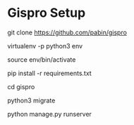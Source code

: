 # Gispro Setup
git clone https://github.com/pabin/gispro

virtualenv -p python3 env

source env/bin/activate

pip install -r requirements.txt

cd gispro

python3 migrate

python manage.py runserver
